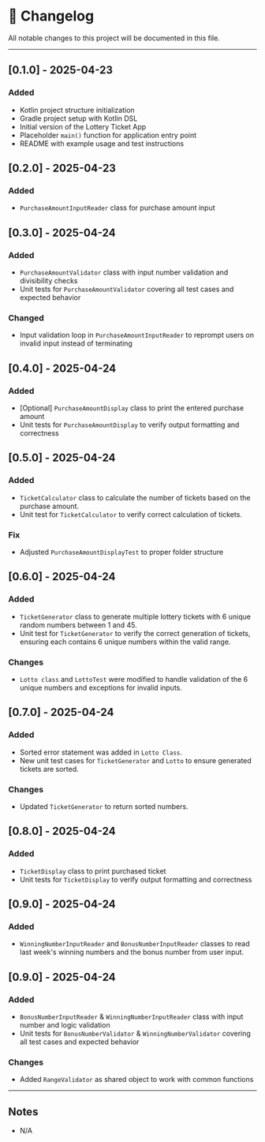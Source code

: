 # 📌 Changelog

All notable changes to this project will be documented in this file.

---

## [0.1.0] - 2025-04-23

### Added

- Kotlin project structure initialization
- Gradle project setup with Kotlin DSL
- Initial version of the Lottery Ticket App
- Placeholder `main()` function for application entry point
- README with example usage and test instructions

## [0.2.0] - 2025-04-23

### Added

- `PurchaseAmountInputReader` class for purchase amount input

## [0.3.0] - 2025-04-24

### Added

- `PurchaseAmountValidator` class with input number validation and divisibility checks
- Unit tests for `PurchaseAmountValidator` covering all test cases and expected behavior

### Changed

-  Input validation loop in `PurchaseAmountInputReader` to reprompt users on invalid input instead of terminating

## [0.4.0] - 2025-04-24

### Added

- [Optional] `PurchaseAmountDisplay` class to print the entered purchase amount
- Unit tests for `PurchaseAmountDisplay` to verify output formatting and correctness

## [0.5.0] - 2025-04-24

### Added

- `TicketCalculator` class to calculate the number of tickets based on the purchase amount.
- Unit test for `TicketCalculator` to verify correct calculation of tickets.

### Fix

- Adjusted `PurchaseAmountDisplayTest` to proper folder structure

## [0.6.0] - 2025-04-24

### Added

- `TicketGenerator` class to generate multiple lottery tickets with 6 unique random numbers between 1 and 45.
- Unit test for `TicketGenerator` to verify the correct generation of tickets, ensuring each contains 6 unique numbers within the valid range.

### Changes

- `Lotto class` and `LottoTest` were modified to handle validation of the 6 unique numbers and exceptions for invalid inputs.

## [0.7.0] - 2025-04-24

### Added

- Sorted error statement was added in `Lotto Class`.
- New unit test cases for `TicketGenerator` and `Lotto` to ensure generated tickets are sorted.

### Changes

- Updated `TicketGenerator` to return sorted numbers.

## [0.8.0] - 2025-04-24

### Added

- `TicketDisplay` class to print purchased ticket
- Unit tests for `TicketDisplay` to verify output formatting and correctness

## [0.9.0] - 2025-04-24

### Added

- `WinningNumberInputReader` and `BonusNumberInputReader` classes to read last week's winning numbers and the bonus number from user input.

## [0.9.0] - 2025-04-24

### Added

- `BonusNumberInputReader` & `WinningNumberInputReader` class with input number and logic validation
- Unit tests for `BonusNumberValidator` & `WinningNumberValidator` covering all test cases and expected behavior

### Changes

- Added `RangeValidator` as shared object to work with common functions

---

## Notes

- N/A